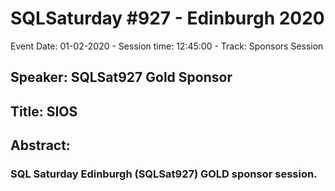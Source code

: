 # SQLSaturday #927 - Edinburgh 2020
Event Date: 01-02-2020 - Session time: 12:45:00 - Track: Sponsors Session
## Speaker: SQLSat927 Gold Sponsor
## Title: SIOS
## Abstract:
### SQL Saturday Edinburgh (SQLSat927) GOLD sponsor session.
